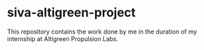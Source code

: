 # siva-altigreen-project
This repository contains the work done by me in the duration of my internship at Altigreen Propulsion Labs.
